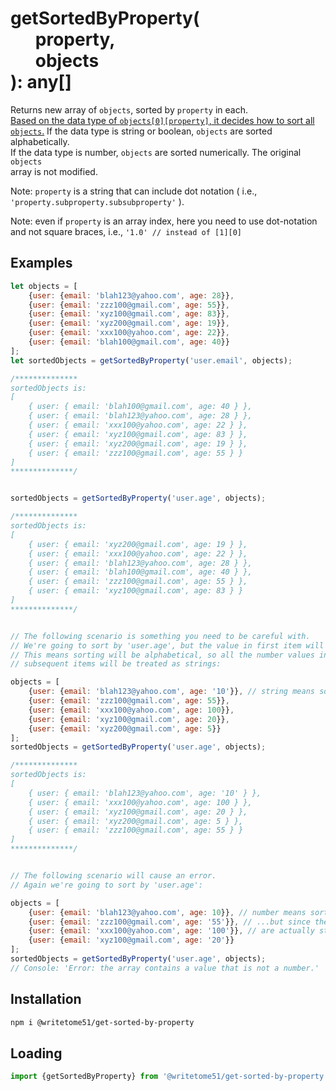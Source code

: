 # getSortedByProperty(<br>&nbsp;&nbsp;&nbsp;&nbsp;&nbsp;&nbsp;property,<br>&nbsp;&nbsp;&nbsp;&nbsp;&nbsp;&nbsp;objects<br>): any[]

Returns new array of `objects`, sorted by `property` in each.  
<u>Based on the data type of `objects[0][property]`, it decides how to sort all  
`objects`.</u> If the data type is string or boolean, `objects` are sorted alphabetically.  
If the data type is number, `objects` are sorted numerically. The original `objects`  
array is not modified.

Note: `property` is a string that can include dot notation ( i.e.,  
`'property.subproperty.subsubproperty'` ).  

Note:  even if `property` is an array index, here you need to use dot-notation  
and not square braces, i.e., `'1.0' // instead of [1][0]`  

## Examples
```js
let objects = [
	{user: {email: 'blah123@yahoo.com', age: 28}},
	{user: {email: 'zzz100@gmail.com', age: 55}},
	{user: {email: 'xyz100@gmail.com', age: 83}},
	{user: {email: 'xyz200@gmail.com', age: 19}},
	{user: {email: 'xxx100@yahoo.com', age: 22}},
	{user: {email: 'blah100@gmail.com', age: 40}}
];
let sortedObjects = getSortedByProperty('user.email', objects);

/**************
sortedObjects is:
[
    { user: { email: 'blah100@gmail.com', age: 40 } },
    { user: { email: 'blah123@yahoo.com', age: 28 } },
    { user: { email: 'xxx100@yahoo.com', age: 22 } },
    { user: { email: 'xyz100@gmail.com', age: 83 } },
    { user: { email: 'xyz200@gmail.com', age: 19 } },
    { user: { email: 'zzz100@gmail.com', age: 55 } } 
]
**************/


sortedObjects = getSortedByProperty('user.age', objects);

/**************
sortedObjects is:
[
    { user: { email: 'xyz200@gmail.com', age: 19 } },
    { user: { email: 'xxx100@yahoo.com', age: 22 } },
    { user: { email: 'blah123@yahoo.com', age: 28 } },
    { user: { email: 'blah100@gmail.com', age: 40 } },
    { user: { email: 'zzz100@gmail.com', age: 55 } },
    { user: { email: 'xyz100@gmail.com', age: 83 } }
]
**************/


// The following scenario is something you need to be careful with.
// We're going to sort by 'user.age', but the value in first item will be a string.
// This means sorting will be alphabetical, so all the number values in the 
// subsequent items will be treated as strings:

objects = [
	{user: {email: 'blah123@yahoo.com', age: '10'}}, // string means sorting will be alphabetical.
	{user: {email: 'zzz100@gmail.com', age: 55}},
	{user: {email: 'xxx100@yahoo.com', age: 100}},
	{user: {email: 'xyz100@gmail.com', age: 20}},
	{user: {email: 'xyz200@gmail.com', age: 5}}
];
sortedObjects = getSortedByProperty('user.age', objects);

/**************
sortedObjects is:
[
    { user: { email: 'blah123@yahoo.com', age: '10' } },
    { user: { email: 'xxx100@yahoo.com', age: 100 } },
    { user: { email: 'xyz100@gmail.com', age: 20 } },
    { user: { email: 'xyz200@gmail.com', age: 5 } },
    { user: { email: 'zzz100@gmail.com', age: 55 } }
]
**************/


// The following scenario will cause an error.
// Again we're going to sort by 'user.age':

objects = [
	{user: {email: 'blah123@yahoo.com', age: 10}}, // number means sorting will be numeric...
	{user: {email: 'zzz100@gmail.com', age: '55'}}, // ...but since the numbers in the following items
	{user: {email: 'xxx100@yahoo.com', age: '100'}}, // are actually strings, that will trigger error.
	{user: {email: 'xyz100@gmail.com', age: '20'}}
];
sortedObjects = getSortedByProperty('user.age', objects);
// Console: 'Error: the array contains a value that is not a number.'
```

## Installation
```bash
npm i @writetome51/get-sorted-by-property
```

## Loading
```js
import {getSortedByProperty} from '@writetome51/get-sorted-by-property';
```
